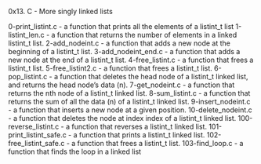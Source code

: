 0x13. C - More singly linked lists

0-print_listint.c -  a function that prints all the elements of a listint_t list
1-listint_len.c -  a function that returns the number of elements in a linked listint_t list.
2-add_nodeint.c - a function that adds a new node at the beginning of a listint_t list.
3-add_nodeint_end.c -  a function that adds a new node at the end of a listint_t list.
4-free_listint.c - a function that frees a listint_t list.
5-free_listint2.c - a function that frees a listint_t list.
6-pop_listint.c -  a function that deletes the head node of a listint_t linked list, and returns the head node’s data (n).
7-get_nodeint.c - a function that returns the nth node of a listint_t linked list.
8-sum_listint.c - a function that returns the sum of all the data (n) of a listint_t linked list.
9-insert_nodeint.c -  a function that inserts a new node at a given position.
10-delete_nodeint.c -  a function that deletes the node at index index of a listint_t linked list.
100-reverse_listint.c - a function that reverses a listint_t linked list.
101-print_listint_safe.c - a function that prints a listint_t linked list.
102-free_listint_safe.c - a function that frees a listint_t list.
103-find_loop.c -  a function that finds the loop in a linked list
